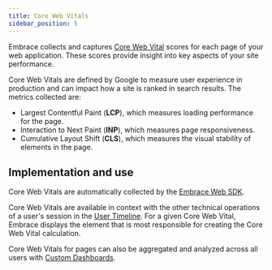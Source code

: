 ```yaml
---
title: Core Web Vitals
sidebar_position: 5
---
```


Embrace collects and captures [Core Web Vital](https://developers.google.com/search/docs/appearance/core-web-vitals) scores for each page of your web application. These scores provide insight into key aspects of your site performance.

Core Web Vitals are defined by Google to measure user experience in production and can impact how a site is ranked in
search results. The metrics collected are:

- Largest Contentful Paint (**LCP**), which measures loading performance for the page.
- Interaction to Next Paint (**INP**), which measures page responsiveness.
- Cumulative Layout Shift (**CLS**), which measures the visual stability of elements in the page.

## Implementation and use

Core Web Vitals are automatically collected by the [Embrace Web SDK](/web/getting-started/index.md). 

Core Web Vitals are available in context with the other technical operations of a user's session in the [User Timeline](/product/sessions/user-timeline.md). For a given Core Web Vital, Embrace displays the element that is most responsible for creating the Core Web Vital calculation.

Core Web Vitals for pages can also be aggregated and analyzed across all users with [Custom Dashboards](/product/boards/custom-dashboards.md). 